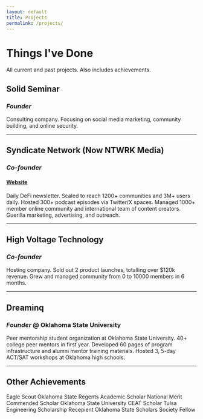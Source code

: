 ```yaml
---
layout: default
title: Projects
permalink: /projects/
---
```


# Things I've Done

All current and past projects. Also includes achievements.

## Solid Seminar
### *Founder*

Consulting company. Focusing on social media marketing, community building, and online security.

---

## Syndicate Network (Now NTWRK Media)
### *Co-founder*
#### [Website](https://ntwrk.news/)

Daily DeFi newsletter. Scaled to reach 1200+ communities and 3M+ users daily. Hosted 300+ podcast episodes via Twitter/X spaces. Managed 1000+ member online community and international team of content creators. Guerilla marketing, advertising, and outreach.

---

## High Voltage Technology
### *Co-founder*

Hosting company. Sold out 2 product launches, totalling over $120k revenue. Grew and managed community from 0 to 10000 members in 6 months. 

---

## Dreaminq
### *Founder* @ Oklahoma State University

Peer mentorship student organization at Oklahoma State University. 40+ college peer mentors in first year. Developed 60 pages of program infrastructure and alumni mentor training materials. Hosted 3, 5-day ACT/SAT workshops at Oklahoma high schools. 

---

## Other Achievements
Eagle Scout
Oklahoma State Regents Academic Scholar
National Merit Commended Scholar
Oklahoma State University CEAT Scholar
Tulsa Engineering Scholarship Recepient
Oklahoma State Scholars Society Fellow